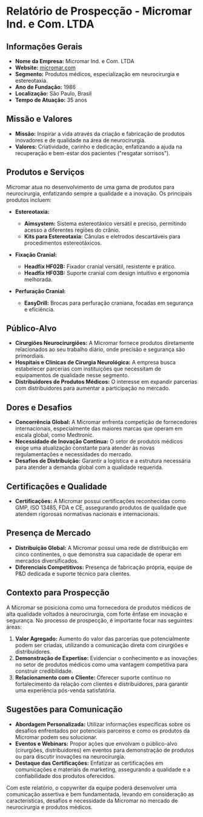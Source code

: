 # Relatório de Prospecção - Micromar Ind. e Com. LTDA

## Informações Gerais
- **Nome da Empresa:** Micromar Ind. e Com. LTDA
- **Website:** [micromar.com](https://micromar.com)
- **Segmento:** Produtos médicos, especialização em neurocirurgia e estereotaxia.
- **Ano de Fundação:** 1986
- **Localização:** São Paulo, Brasil
- **Tempo de Atuação:** 35 anos

## Missão e Valores
- **Missão:** Inspirar a vida através da criação e fabricação de produtos inovadores e de qualidade na área de neurocirurgia.
- **Valores:** Criatividade, carinho e dedicação, enfatizando a ajuda na recuperação e bem-estar dos pacientes ("resgatar sorrisos").

## Produtos e Serviços
Micromar atua no desenvolvimento de uma gama de produtos para neurocirurgia, enfatizando sempre a qualidade e a inovação. Os principais produtos incluem:

- **Estereotaxia:**
  - **Aimsystem:** Sistema estereotáxico versátil e preciso, permitindo acesso a diferentes regiões do crânio.
  - **Kits para Estereotaxia:** Cânulas e eletrodos descartáveis para procedimentos estereotáxicos.

- **Fixação Cranial:**
  - **Headfix HF02B:** Fixador cranial versátil, resistente e prático.
  - **Headfix HF03B:** Suporte cranial com design intuitivo e ergonomia melhorada.

- **Perfuração Cranial:**
  - **EasyDrill:** Brocas para perfuração craniana, focadas em segurança e eficiência.

## Público-Alvo
- **Cirurgiões Neurocirurgiões:** A Micromar fornece produtos diretamente relacionados ao seu trabalho diário, onde precisão e segurança são primordiais.
- **Hospitais e Clínicas de Cirurgia Neurológica:** A empresa busca estabelecer parcerias com instituições que necessitam de equipamentos de qualidade nesse segmento.
- **Distribuidores de Produtos Médicos:** O interesse em expandir parcerias com distribuidores para aumentar a participação no mercado.

## Dores e Desafios
- **Concorrência Global:** A Micromar enfrenta competição de fornecedores internacionais, especialmente das maiores marcas que operam em escala global, como Medtronic.
- **Necessidade de Inovação Contínua:** O setor de produtos médicos exige uma atualização constante para atender às novas regulamentações e necessidades do mercado.
- **Desafios de Distribuição:** Garantir a logística e a estrutura necessária para atender a demanda global com a qualidade requerida.

## Certificações e Qualidade
- **Certificações:** A Micromar possui certificações reconhecidas como GMP, ISO 13485, FDA e CE, assegurando produtos de qualidade que atendem rigorosas normativas nacionais e internacionais.
  
## Presença de Mercado
- **Distribuição Global:** A Micromar possui uma rede de distribuição em cinco continentes, o que demonstra sua capacidade de operar em mercados diversificados.
- **Diferenciais Competitivos:** Presença de fabricação própria, equipe de P&D dedicada e suporte técnico para clientes.

## Contexto para Prospecção
A Micromar se posiciona como uma fornecedora de produtos médicos de alta qualidade voltados à neurocirurgia, com forte ênfase em inovação e segurança. No processo de prospecção, é importante focar nas seguintes áreas:

1. **Valor Agregado:** Aumento do valor das parcerias que potencialmente podem ser criadas, utilizando a comunicação direta com cirurgiões e distribuidores.
2. **Demonstração de Expertise:** Evidenciar o conhecimento e as inovações no setor de produtos médicos como uma vantagem competitiva para construir credibilidade.
3. **Relacionamento com o Cliente:** Oferecer suporte contínuo no fortalecimento da relação com clientes e distribuidores, para garantir uma experiência pós-venda satisfatória.

## Sugestões para Comunicação
- **Abordagem Personalizada:** Utilizar informações específicas sobre os desafios enfrentados por potenciais parceiros e como os produtos da Micromar podem seu solucionar.
- **Eventos e Webinars:** Propor ações que envolvam o público-alvo (cirurgiões, distribuidores) em eventos para demonstração de produtos ou para discutir inovações na neurocirurgia.
- **Destaque das Certificações:** Enfatizar as certificações em comunicações e materiais de marketing, assegurando a qualidade e a confiabilidade dos produtos oferecidos.

Com este relatório, o copywriter da equipe poderá desenvolver uma comunicação assertiva e bem fundamentada, levando em consideração as características, desafios e necessidade da Micromar no mercado de neurocirurgia e produtos médicos.
